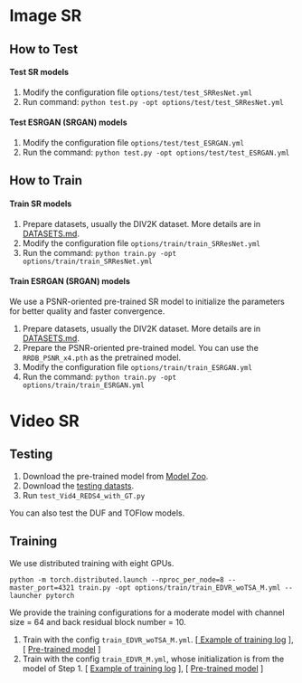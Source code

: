 # Image SR
## How to Test
#### Test SR models
1. Modify the configuration file `options/test/test_SRResNet.yml`
1. Run command: `python test.py -opt options/test/test_SRResNet.yml`
#### Test ESRGAN (SRGAN) models
1. Modify the configuration file `options/test/test_ESRGAN.yml`
1. Run the command: `python test.py -opt options/test/test_ESRGAN.yml`

<!--
#### Test SFTGAN models
1. Obtain the segmentation probability maps: `python test_seg.py`
1. Run command: `python test_sftgan.py`
-->
## How to Train
#### Train SR models
1. Prepare datasets, usually the DIV2K dataset. More details are in [DATASETS.md](docs/DATASETS.md).
1. Modify the configuration file `options/train/train_SRResNet.yml`
1. Run the command: `python train.py -opt options/train/train_SRResNet.yml`

#### Train ESRGAN (SRGAN) models
We use a PSNR-oriented pre-trained SR model to initialize the parameters for better quality and faster convergence.

1. Prepare datasets, usually the DIV2K dataset. More details are in [DATASETS.md](docs/DATASETS.md).
1. Prepare the PSNR-oriented pre-trained model. You can use the `RRDB_PSNR_x4.pth` as the pretrained model.
1. Modify the configuration file  `options/train/train_ESRGAN.yml`
1. Run the command: `python train.py -opt options/train/train_ESRGAN.yml`
# Video SR
## Testing
1. Download the pre-trained model from [Model Zoo](docs/ModelZoo.md).
2. Download the [testing datasts](https://drive.google.com/open?id=1EwEXDYImflknnZS0rJy8gD1zOi8ZgEXa).
3. Run `test_Vid4_REDS4_with_GT.py`

You can also test the DUF and TOFlow models.

## Training
We use distributed training with eight GPUs.

`python -m torch.distributed.launch --nproc_per_node=8 --master_port=4321 train.py -opt options/train/train_EDVR_woTSA_M.yml --launcher pytorch`

We provide the training configurations for a moderate model with channel size = 64 and back residual block number = 10.

1. Train with the config `train_EDVR_woTSA_M.yml`. [[ Example of training log](https://drive.google.com/open?id=1_qRwexMyKQbLSfxA8-TKroA0LEzn3s4Y) ], [ [Pre-trained model](https://drive.google.com/open?id=1ProhBk4FtSb5pWT2g5PhVH9GecZB_T_6) ]
2. Train with the config `train_EDVR_M.yml`, whose initialization is from the model of Step 1. [ [Example of training log](https://drive.google.com/open?id=1JmlbKxF8Xz9hb0hR5sCKXYMjvu15x04J) ], [ [Pre-trained model](https://drive.google.com/open?id=1PVlzQ2UiGBzCvZxIFQo6EA5uf2LDVJwy) ]
